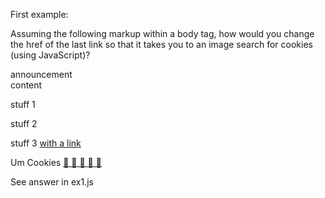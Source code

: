 First example: 

Assuming the following markup within a body tag, how would you change the href of the last link so that it takes you to an image search for cookies (using JavaScript)?

<div id="announcement">
  announcement
</div>
<div id="content">
  content
  <p class="body-text"> stuff 1 </p>
  <p class="body-text"> stuff 2 </p>
  <p> stuff 3 <a href="">with a link </a></p>
  <p> Um Cookies <a id="cookies" href="">🍪 🍪 🍪 🍪 🍪</a></p>
</div>

See answer in ex1.js


